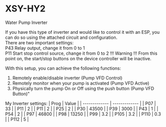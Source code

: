 # XSY-HY2
Water Pump Inverter

If you have this type of inverter and would like to control it with an ESP, you can do so using the attached circuit and configuration. <br/>
There are two important settings: <br/>
P43 Relay output, change it from 0 to 1 <br/>
P11 Start stop control source, change it from 0 to 2 !!! Warning !!! From this point on, the start/stop buttons on the device controller will be inactive. <br/>

With this setup, you can achieve the following functions: <br/>

1. Remotely enable/disable inverter (Pump VFD Control)
2. Remotely monitor when your pump is activated (Pump VFD Active)
3. Physically turn the pump On or Off using the push button (Pump VFD Button)"


My Inverter settings:
| Prog  | Value |
| ------------- | ------------- |
| P07  | 33  |
| P11  | 2  |
| P11  | 2  |
| P25  | 2  |
| P30  | 43500  |
| P39  | 3000  |
| P43  | 1  |
| P54  | 2  |
| P97  | 46800  |
| P98  | 13250  |
| P99  | 3.2  |
| P105  | 3.2  |
| P110  | 0.3  |
| P112  | 5  |
